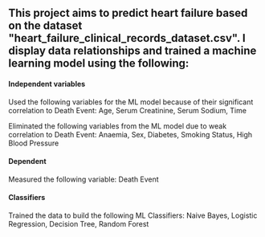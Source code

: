 ## This project aims to predict heart failure based on the dataset "heart_failure_clinical_records_dataset.csv". I display data relationships and trained a machine learning model using the following:

#### Independent variables
Used the following variables for the ML model because of their significant correlation to Death Event: 
Age, Serum Creatinine, Serum Sodium, Time

Eliminated the following variables from the ML model due to weak correlation to Death Event: 
Anaemia, Sex, Diabetes, Smoking Status, High Blood Pressure

#### Dependent
Measured the following variable: Death Event

#### Classifiers
Trained the data to build the following ML Classifiers: Naive Bayes, Logistic Regression, Decision Tree, Random Forest
